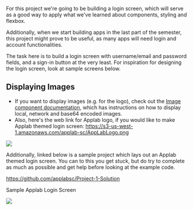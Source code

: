 For this project we're going to be building a login screen, which will serve as a good way to apply what we've learned about components, styling and flexbox. 



Additionally, when we start building apps in the last part of the semester, this project  might prove to be useful, as many apps will need login and account functionalities. 



The task here is to build a login screen with username/email and password fields, and a sign-in button at the very least. For inspiration for designing the login screen, look at sample screens below.



## Displaying Images

-   If you want to display images (e.g. for the logo), check out the [Image component documentation](https://facebook.github.io/react-native/docs/image), which has instructions on how to display local, network and base64 encoded images.
-   Also, here's the web link for Applab logo, if you would like to make Applab themed login screen: <https://s3-us-west-1.amazonaws.com/applab-sc/AppLabLogo.png>



![](https://storage.googleapis.com/slite-api-files-production/files/e53ee156-32c8-44ac-88e2-de996d2d6c0c/LoginScreens.png)





Additionally, linked below is a sample project which lays out an Applab themed login screen. You can to this you get stuck, but do try to complete as much as possible and get help before looking at the example code. 



https://github.com/applabsc/Project-1-Solution



Sample Applab Login Screen

![](https://storage.googleapis.com/slite-api-files-production/files/7ac31e5f-6948-4cee-8224-511e1c13cc25/Simulator%2520Screen%2520Shot%2520-%2520iPhone%2520X%2520-%25202018-08-29%2520at%252023.53.53.png)


